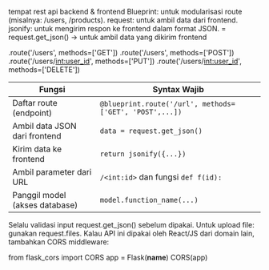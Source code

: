 tempat rest api backend & frontend
Blueprint: untuk modularisasi route (misalnya: /users, /products).
request: untuk ambil data dari frontend.
jsonify: untuk mengirim respon ke frontend dalam format JSON.
= request.get_json() → untuk ambil data yang dikirim frontend

.route('/users', methods=['GET'])
.route('/users', methods=['POST'])
.route('/users/<int:user_id>', methods=['PUT'])
.route('/users/<int:user_id>', methods=['DELETE'])

| Fungsi                         | Syntax Wajib                                            |
| ------------------------------ | ------------------------------------------------------- |
| Daftar route (endpoint)        | `@blueprint.route('/url', methods=['GET', 'POST',...])` |
| Ambil data JSON dari frontend  | `data = request.get_json()`                             |
| Kirim data ke frontend         | `return jsonify({...})`                                 |
| Ambil parameter dari URL       | `/<int:id>` dan fungsi `def f(id):`                     |
| Panggil model (akses database) | `model.function_name(...)`                              |



Selalu validasi input request.get_json() sebelum dipakai.
Untuk upload file: gunakan request.files.
Kalau API ini dipakai oleh React/JS dari domain lain, tambahkan CORS middleware:

from flask_cors import CORS
app = Flask(__name__)
CORS(app)
